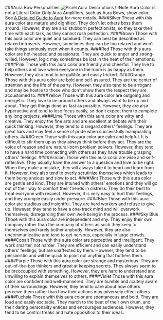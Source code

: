 ###Aura Bow Personalities
![Picrel Aura Descriptions](https://i.imgur.com/tiVjyr1.png)
!!!Note Aura Color is not a Literal Color
	Only Aura Amplifiers, such as Aura Bows, show color. See [A Detailed Guide to Aura](https://rentry.org/PMD_Aura) for more details.
####Silver
Those with this aura color are mature and dignified. They don't let others boss them around. However, they are also stubborn perfectionists, so they take their time with each task, as they cannot rush perfection.
####Brown
Those with this aura color are quiet and subdued. They can best be described as relaxed introverts. However, sometimes they can be too relaxed and won't take things seriously even when it counts.
####Red
Those with this aura color are hot-headed and passionate. They are quick to anger and strong-willed. However, logic may sometimes be lost in the heat of their emotions. 
####Pink
Those with this aura color are friendly and cheerful. They live to help others and love when everyone in the room is as happy as them. However, they also tend to be gullible and easily tricked.
####Orange
Those with this aura color are bold and self-assured. They are the center of attention and the life of the party. However, they also tend to be arrogant and may be hostile to those who don't show them the respect they are accustomed to. 
####Yellow
Those with this aura color are outgoing and energetic. They love to be around others and always want to be up and about. They get things done as fast as possible. However, they are also hyperactive and tend to lose focus easily, so don't expect them to complete any long projects.
####Lime
Those with this aura color are witty and creative. They enjoy the fine arts and are excellent at debate with their quick thinking. However, they tend to disregard others' feelings. They are great liars and may feel a sense of pride when successfully manipulating others.
####Green
Those with this aura color are calm and helpful. It is difficult to stir them up as they always think before they act. They are the voice of reason and are natural-born problem solvers. However, they tend to have a hard time connecting with others as they have trouble grasping others' feelings.
####Viridian
Those with this aura color are wise and self-reflective. They usually have the answer to a question and love to be right. When they make a mistake, they will always take it to heart and learn from it.  However, they also tend to overly scrutinize themselves which leads to them being anxious and slow to act. 
####Mint
Those with this aura color are gentle and kind. They are intuned with others' emotions and they will go out of their way to comfort their friends in distress. They do their best to treat everyone with respect. However, it is very easy to hurt their feelings, and they crumple easily under pressure. 
####Blue
Those with this aura color are studious and insightful. They are hard workers and refuse to give up. However, they tend to have a one-track mind and will overwork themselves, disregarding their own well-being in the process.
####Sky Blue
Those with this aura color are independent and shy. They enjoy their own company rather than the company of others as such they keep to themselves and rarely bother anybody. However, they are also uncommunicative and tend to get nervous, especially in large crowds.
####Cobalt
Those with this aura color are perceptive and intelligent. They work smarter, not harder. They are efficient and can easily understand others' feelings, but are unaffected by them. However, they tend to be pessimistic and will be quick to point out anything that bothers them.
####Purple
Those with this aura color are strange and mysterious.  They are out-of-the-box thinkers and great at keeping secrets. They always seem to be preoccupied with something. However, they are hard to understand and unwilling to explain themselves to others.
####Violet
Those with this aura color are confident and well-mannered. They are humble and acutely aware of their surroundings. However, they tend to care about how others perceive them rather than how their actions may adversely effect others. 
####Fuchsia
Those with this aura color are spontaneous and bold. They are loud and easily excitable. They march to the beat of their own drum, and their daring personality entices and encourages audiences. However, they tend to be control freaks and hate opposition to their ideas.